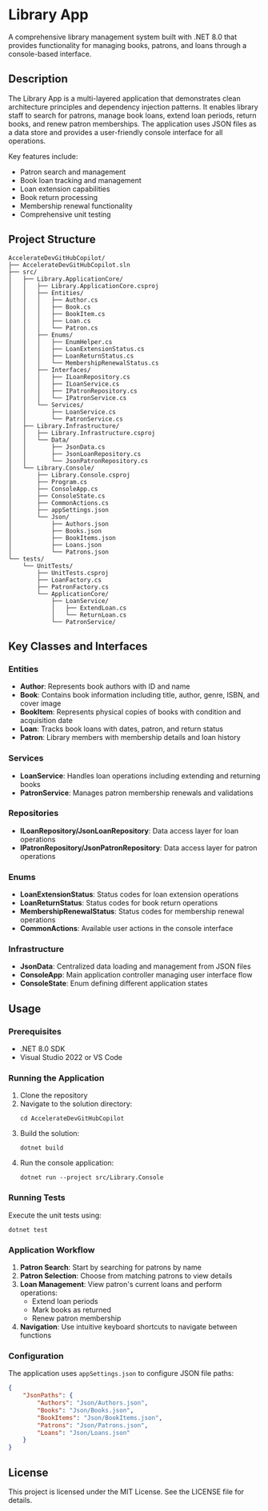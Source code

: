 # Library App

A comprehensive library management system built with .NET 8.0 that provides functionality for managing books, patrons, and loans through a console-based interface.

## Description

The Library App is a multi-layered application that demonstrates clean architecture principles and dependency injection patterns. It enables library staff to search for patrons, manage book loans, extend loan periods, return books, and renew patron memberships. The application uses JSON files as a data store and provides a user-friendly console interface for all operations.

Key features include:
- Patron search and management
- Book loan tracking and management
- Loan extension capabilities
- Book return processing
- Membership renewal functionality
- Comprehensive unit testing

## Project Structure

```
AccelerateDevGitHubCopilot/
├── AccelerateDevGitHubCopilot.sln
├── src/
│   ├── Library.ApplicationCore/
│   │   ├── Library.ApplicationCore.csproj
│   │   ├── Entities/
│   │   │   ├── Author.cs
│   │   │   ├── Book.cs
│   │   │   ├── BookItem.cs
│   │   │   ├── Loan.cs
│   │   │   └── Patron.cs
│   │   ├── Enums/
│   │   │   ├── EnumHelper.cs
│   │   │   ├── LoanExtensionStatus.cs
│   │   │   ├── LoanReturnStatus.cs
│   │   │   └── MembershipRenewalStatus.cs
│   │   ├── Interfaces/
│   │   │   ├── ILoanRepository.cs
│   │   │   ├── ILoanService.cs
│   │   │   ├── IPatronRepository.cs
│   │   │   └── IPatronService.cs
│   │   └── Services/
│   │       ├── LoanService.cs
│   │       └── PatronService.cs
│   ├── Library.Infrastructure/
│   │   ├── Library.Infrastructure.csproj
│   │   └── Data/
│   │       ├── JsonData.cs
│   │       ├── JsonLoanRepository.cs
│   │       └── JsonPatronRepository.cs
│   └── Library.Console/
│       ├── Library.Console.csproj
│       ├── Program.cs
│       ├── ConsoleApp.cs
│       ├── ConsoleState.cs
│       ├── CommonActions.cs
│       ├── appSettings.json
│       └── Json/
│           ├── Authors.json
│           ├── Books.json
│           ├── BookItems.json
│           ├── Loans.json
│           └── Patrons.json
└── tests/
    └── UnitTests/
        ├── UnitTests.csproj
        ├── LoanFactory.cs
        ├── PatronFactory.cs
        └── ApplicationCore/
            ├── LoanService/
            │   ├── ExtendLoan.cs
            │   └── ReturnLoan.cs
            └── PatronService/
```

## Key Classes and Interfaces

### Entities
- **Author**: Represents book authors with ID and name
- **Book**: Contains book information including title, author, genre, ISBN, and cover image
- **BookItem**: Represents physical copies of books with condition and acquisition date
- **Loan**: Tracks book loans with dates, patron, and return status
- **Patron**: Library members with membership details and loan history

### Services
- **LoanService**: Handles loan operations including extending and returning books
- **PatronService**: Manages patron membership renewals and validations

### Repositories
- **ILoanRepository/JsonLoanRepository**: Data access layer for loan operations
- **IPatronRepository/JsonPatronRepository**: Data access layer for patron operations

### Enums
- **LoanExtensionStatus**: Status codes for loan extension operations
- **LoanReturnStatus**: Status codes for book return operations
- **MembershipRenewalStatus**: Status codes for membership renewal operations
- **CommonActions**: Available user actions in the console interface

### Infrastructure
- **JsonData**: Centralized data loading and management from JSON files
- **ConsoleApp**: Main application controller managing user interface flow
- **ConsoleState**: Enum defining different application states

## Usage

### Prerequisites
- .NET 8.0 SDK
- Visual Studio 2022 or VS Code

### Running the Application

1. Clone the repository
2. Navigate to the solution directory:
   ```
   cd AccelerateDevGitHubCopilot
   ```
3. Build the solution:
   ```
   dotnet build
   ```
4. Run the console application:
   ```
   dotnet run --project src/Library.Console
   ```

### Running Tests

Execute the unit tests using:
```
dotnet test
```

### Application Workflow

1. **Patron Search**: Start by searching for patrons by name
2. **Patron Selection**: Choose from matching patrons to view details
3. **Loan Management**: View patron's current loans and perform operations:
   - Extend loan periods
   - Mark books as returned
   - Renew patron membership
4. **Navigation**: Use intuitive keyboard shortcuts to navigate between functions

### Configuration

The application uses `appSettings.json` to configure JSON file paths:
```json
{
    "JsonPaths": {
        "Authors": "Json/Authors.json",
        "Books": "Json/Books.json",
        "BookItems": "Json/BookItems.json",
        "Patrons": "Json/Patrons.json",
        "Loans": "Json/Loans.json"
    }
}
```

## License

This project is licensed under the MIT License. See the LICENSE file for details.
